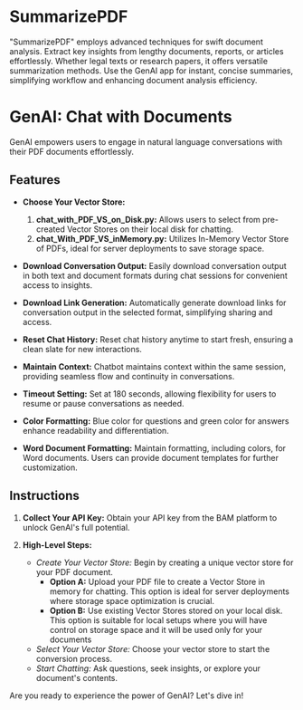 # SummarizePDF
"SummarizePDF" employs advanced techniques for swift document analysis. Extract key insights from lengthy documents, reports, or articles effortlessly. Whether legal texts or research papers, it offers versatile summarization methods. Use the GenAI app for instant, concise summaries, simplifying workflow and enhancing document analysis efficiency.

# GenAI: Chat with Documents

GenAI empowers users to engage in natural language conversations with their PDF documents effortlessly.

## Features

- **Choose Your Vector Store:**
  1. **chat_with_PDF_VS_on_Disk.py:** Allows users to select from pre-created Vector Stores on their local disk for chatting.
  2. **chat_With_PDF_VS_inMemory.py:** Utilizes In-Memory Vector Store of PDFs, ideal for server deployments to save storage space.

- **Download Conversation Output:** Easily download conversation output in both text and document formats during chat sessions for convenient access to insights.

- **Download Link Generation:** Automatically generate download links for conversation output in the selected format, simplifying sharing and access.

- **Reset Chat History:** Reset chat history anytime to start fresh, ensuring a clean slate for new interactions.

- **Maintain Context:** Chatbot maintains context within the same session, providing seamless flow and continuity in conversations.

- **Timeout Setting:** Set at 180 seconds, allowing flexibility for users to resume or pause conversations as needed.

- **Color Formatting:** Blue color for questions and green color for answers enhance readability and differentiation.

- **Word Document Formatting:** Maintain formatting, including colors, for Word documents. Users can provide document templates for further customization.

## Instructions

1. **Collect Your API Key:** Obtain your API key from the BAM platform to unlock GenAI's full potential.

2. **High-Level Steps:**
   - *Create Your Vector Store:* Begin by creating a unique vector store for your PDF document.
     - **Option A:** Upload your PDF file to create a Vector Store in memory for chatting. This option is ideal for server deployments where storage space optimization is crucial.
     - **Option B:** Use existing Vector Stores stored on your local disk. This option is suitable for local setups where you will have control on storage space and it will be used only for your documents
   - *Select Your Vector Store:* Choose your vector store to start the conversion process.
   - *Start Chatting:* Ask questions, seek insights, or explore your document's contents.

Are you ready to experience the power of GenAI? Let's dive in!


